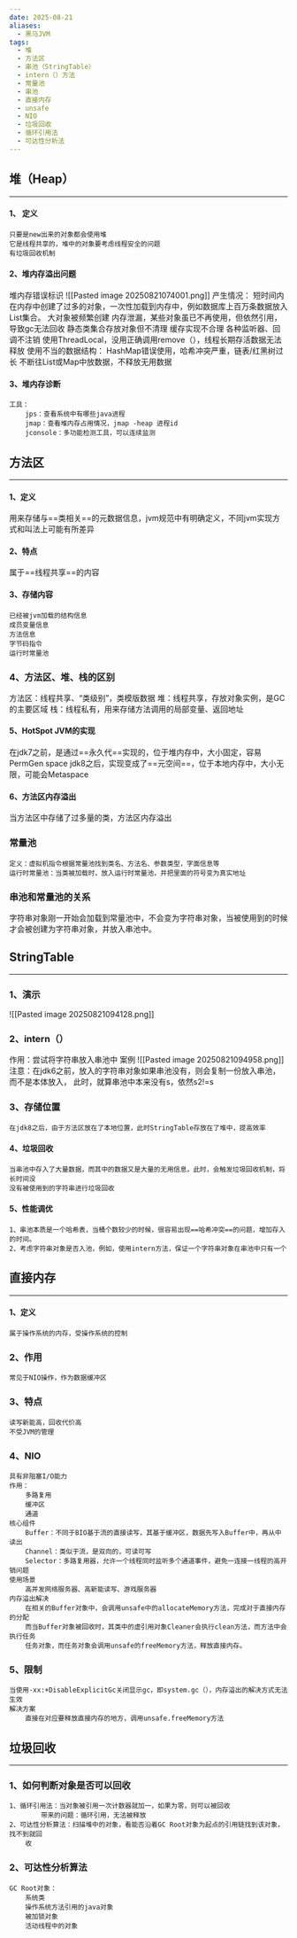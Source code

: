 ```yaml
---
date: 2025-08-21
aliases:
  - 黑马JVM
tags:
  - 堆
  - 方法区
  - 串池（StringTable）
  - intern（）方法
  - 常量池
  - 串池
  - 直接内存
  - unsafe
  - NIO
  - 垃圾回收
  - 循环引用法
  - 可达性分析法
---
```

## 堆（Heap）
---
#### 1、 定义
	只要是new出来的对象都会使用堆
	它是线程共享的，堆中的对象要考虑线程安全的问题
	有垃圾回收机制
#### 2、堆内存溢出问题
堆内存错误标识
![[Pasted image 20250821074001.png]]
	产生情况：
		短时间内在内存中创建了过多的对象，一次性加载到内存中，例如数据库上百万条数据放入List集合。
		大对象被频繁创建
		内存泄漏，某些对象虽已不再使用，但依然引用，导致gc无法回收
			静态类集合存放对象但不清理
			缓存实现不合理
			各种监听器、回调不注销
			使用ThreadLocal，没用正确调用remove（），线程长期存活数据无法释放
			使用不当的数据结构：
				HashMap错误使用，哈希冲突严重，链表/红黑树过长
				不断往List或Map中放数据，不释放无用数据
#### 3、堆内存诊断
	工具：
		jps：查看系统中有哪些java进程
		jmap：查看堆内存占用情况，jmap -heap 进程id
		jconsole：多功能检测工具，可以连续监测
## 方法区
---
#### 1、定义
用来存储与==类相关==的元数据信息，jvm规范中有明确定义，不同jvm实现方式和叫法上可能有所差异
#### 2、特点
属于==线程共享==的内容
#### 3、存储内容
	已经被jvm加载的结构信息
	成员变量信息
	方法信息
	字节码指令
	运行时常量池
### 4、方法区、堆、栈的区别
方法区：线程共享、“类级别”，类模版数据
堆：线程共享，存放对象实例，是GC的主要区域
栈：线程私有，用来存储方法调用的局部变量、返回地址
#### 5、HotSpot JVM的实现
在jdk7之前，是通过==永久代==实现的，位于堆内存中，大小固定，容易PermGen space
jdk8之后，实现变成了==元空间==，位于本地内存中，大小无限，可能会Metaspace
#### 6、方法区内存溢出
当方法区中存储了过多量的类，方法区内存溢出
### 常量池
	定义：虚拟机指令根据常量池找到类名、方法名、参数类型，字面信息等
	运行时常量池：当类被加载时，放入运行时常量池，并把里面的符号变为真实地址
### 串池和常量池的关系
字符串对象刚一开始会加载到常量池中，不会变为字符串对象，当被使用到的时候才会被创建为字符串对象，并放入串池中。

## StringTable
---
### 1、演示
![[Pasted image 20250821094128.png]]
### 2、intern（）
作用：尝试将字符串放入串池中
案例
![[Pasted image 20250821094958.png]]
注意：在jdk6之前，放入的字符串对象如果串池没有，则会复制一份放入串池，而不是本体放入，
	此时，就算串池中本来没有s，依然s2!=s
### 3、存储位置
	在jdk8之后，由于方法区放在了本地位置，此时StringTable存放在了堆中，提高效率
#### 4、垃圾回收
	当串池中存入了大量数据，而其中的数据又是大量的无用信息，此时，会触发垃圾回收机制，将长时间没
	没有被使用到的字符串进行垃圾回收
#### 5、性能调优
	1、串池本质是一个哈希表，当桶个数较少的时候，很容易出现==哈希冲突==的问题，增加存入的时间。
	2、考虑字符串对象是否入池，例如，使用intern方法，保证一个字符串对象在串池中只有一个

##  直接内存
---
#### 1、定义
	属于操作系统的内存，受操作系统的控制
### 2、作用
	常见于NIO操作，作为数据缓冲区
### 3、特点
	读写新能高，回收代价高
	不受JVM的管理
### 4、NIO
	具有非阻塞I/O能力
	作用：
		多路复用
		缓冲区
		通道
	核心组件
		Buffer：不同于BIO基于流的直接读写，其基于缓冲区，数据先写入Buffer中，再从中读出
		Channel：类似于流，是双向的，可读可写
		Selector：多路复用器，允许一个线程同时监听多个通道事件，避免一连接一线程的高开销问题
	使用场景
		高并发网络服务器、高新能读写、游戏服务器
	内存溢出解决
		在相关的Buffer对象中，会调用unsafe中的allocateMemory方法，完成对于直接内存的分配
		而当Buffer对象被回收时，其类中的虚引用对象Cleaner会执行clean方法，而方法中会执行任务
		任务对象，而任务对象会调用unsafe的freeMemory方法，释放直接内存。
### 5、限制
	当使用-xx:+DisableExplicitGc关闭显示gc，即system.gc（），内存溢出的解决方式无法生效
	解决方案
		直接在对应要释放直接内存的地方，调用unsafe.freeMemory方法
## 垃圾回收
---
### 1、如何判断对象是否可以回收
	1、循环引用法：当对象被引用一次计数器就加一，如果为零，则可以被回收
			带来的问题：循环引用，无法被释放
	2、可达性分析算法：扫描堆中的对象，看能否沿着GC Root对象为起点的引用链找到该对象，找不到就回
		收
### 2、可达性分析算法
	GC Root对象：
		系统类
		操作系统方法引用的java对象
		被加锁对象
		活动线程中的对象
	